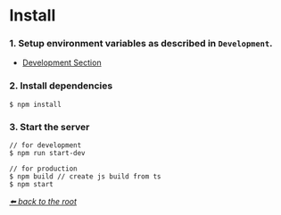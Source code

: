 # Install

### 1. Setup environment variables as described in `Development`.

* [Development Section](/doc/DEVELOPMENT.md)

### 2. Install dependencies

```
$ npm install
```

### 3. Start the server

```
// for development
$ npm run start-dev 

// for production
$ npm build // create js build from ts
$ npm start
```

*[⬅️ back to the root](/README.md#ms-meeting-to-vimeo-api)*
